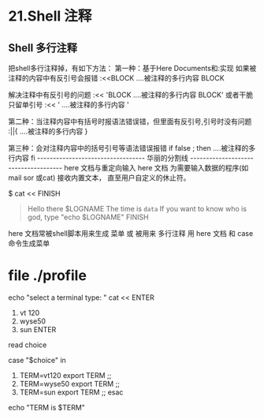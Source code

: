 # 21.Shell 注释

## Shell 多行注释

把shell多行注释掉，有如下方法：
第一种：基于Here Documents和:实现
如果被注释的内容中有反引号会报错
:<<BLOCK
....被注释的多行内容
BLOCK

解决注释中有反引号的问题
:<< 'BLOCK
....被注释的多行内容
BLOCK'
或者干脆只留单引号
:<< '
....被注释的多行内容
'

第二种：当注释内容中有括号时报语法错误错，但里面有反引号,引号时没有问题
:||{
....被注释的多行内容
}

第三种：会对注释内容中的括号引号等语法错误报错
if false ; then
....被注释的多行内容
fi
---------------------------------- 华丽的分割线 -------------------------------------
here 文档与重定向输入
here 文档 为需要输入数据的程序(如 mail sor 或cat) 接收内置文本，
直至用户自定义的休止符。

$ cat << FINISH
> Hello there $LOGNAME
> The time is `data`
> If you want to know who is god, type "echo \$LOGNAME" 
> FINISH

here 文档常被shell脚本用来生成 菜单 或 被用来 多行注释
用 here 文档 和 case 命令生成菜单
# file ./profile

echo "select a terminal type: "
cat << ENTER
1) vt 120
2) wyse50
3) sun
ENTER

read choice

case "$choice" in
1) TERM=vt120
export TERM
;;
2) TERM=wyse50
export TERM
;;
3) TERM=sun
export TERM
;;
esac

echo "TERM is $TERM"
